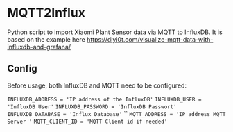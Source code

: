 # MQTT2Influx

Python script to import Xiaomi Plant Sensor data via MQTT to InfluxDB. It is based on the example here https://diyi0t.com/visualize-mqtt-data-with-influxdb-and-grafana/

## Config

Before usage, both InfluxDB and MQTT need to be configured:

`INFLUXDB_ADDRESS = 'IP address of the InfluxDB'`
`INFLUXDB_USER = 'InfluxDB User'`
`INFLUXDB_PASSWORD = 'InfluxDB Passwort'`
`INFLUXDB_DATABASE = 'Influx Database'`
``
`MQTT_ADDRESS = 'IP address MQTT Server '`
`MQTT_CLIENT_ID = 'MQTT Client id if needed'`
